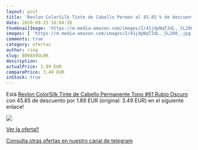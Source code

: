 ```yaml
---
layout: post
title: 'Revlon ColorSilk Tinte de Cabello Perman al 45.85 % de descuento'
date: 2020-09-25 16:04:26
thumbnailImage: 'https://m.media-amazon.com/images/I/41jdpNqTJdL._SL200_.jpg'
images: [ 'https://m.media-amazon.com/images/I/41jdpNqTJdL._SL200_.jpg' ]
comments: true
category: ofertas
author: ring
slug: B004X8GL8K
description:
actualPrice: 1.89 EUR
comparePrice: 3.49 EUR
inStock: true
---
```


Está [Revlon ColorSilk Tinte de Cabello Permanente Tono #61 Rubio Oscuro](https://www.amazon.com/dp/B004X8GL8K/?tag=redken08-20) con 45.85 de descuento por 1.89 EUR (original: 3.49 EUR) en el siguiente enlace!

[![](https://m.media-amazon.com/images/I/41jdpNqTJdL._SL200_.jpg)](https://www.amazon.com/dp/B004X8GL8K/?tag=redken08-20)

[Ver la oferta!!](https://www.amazon.com/dp/B004X8GL8K/?tag=redken08-20)

[Consulta otras ofertas en nuestro canal de telegram](https://t.me/s/ofertas25)
